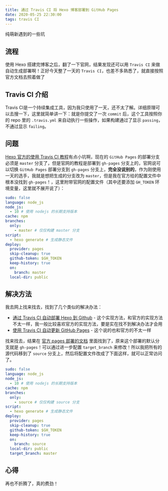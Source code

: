 ```yaml
---
title: 通过 Travis CI 将 Hexo 博客部署到 GitHub Pages
date: 2020-05-25 22:30:00
tags: travis CI
---
```


纯萌新遇到的一些坑
<!--more-->

## 流程

使用 Hexo 搭建完博客之后，翻了一下官网，结果发现还可以用 `Travis CI` 来做自动生成部署啊！正好今天整了一天的 `Travis CI`，也差不多熟悉了，就直接按照官方文档去照着做了

## Travis CI 介绍

Travis CI是一个持续集成工具，因为我只使用了一天，还不太了解。详细原理可以去搜一下，这里就简单讲一下：就是你提交了一次 `commit` 后，这个工具按照你的 repo 里的 `.travis.yml` 来自动执行一些操作，如果构建通过了显示 `passing`，不通过显示 `failing`。

## 问题

[Hexo 官方的使用 Travis CI 教程](https://hexo.io/zh-cn/docs/github-pages)有点小坑啊，现在的 `GitHub Pages` 的部署分支必须是 `master` 分支了，但是官网的教程是部署到 `gh-pages` 分支上的，官网说可以切换 `GitHub Pages` 部署分支到 `gh-pages` 分支上，**完全没说别的**，作为刚使用一天的选手，我就是想把生成的分支改为 `master`，但是我在官方给的配置文件中根本没找到 `gh-pages`！，这里附带官网的配置文件（其中还要添加 `GH_TOKEN` 环境变量，这里就不展开说了）：

```yaml
sudo: false
language: node_js
node_js:
  - 10 # 使用 nodejs 的长期支持版本
cache: npm
branches:
  only:
    - master # 仅仅构建 master 分支
script:
  - hexo generate # 生成静态文件
deploy:
  provider: pages
  skip-cleanup: true
  github-token: $GH_TOKEN
  keep-history: true
  on:
    branch: master
  local-dir: public
```

## 解决方法

我去网上找来找去，找到了几个类似的解决办法：

- [通过 Travis CI 自动部署 Hexo 到 Github](https://garryshield.github.io/2019/04/08/travis-ci/) - 这个实现方法，和官方的实现方法不太一样，我一般比较喜欢官方的实现方法，要是实在找不到解决办法才会用
- [使用 Travis CI 自动更新 GitHub Pages](https://notes.iissnan.com/2016/publishing-github-pages-with-travis-ci/) - 这个说的也和官方的不太一样

找来找去，结果在 [官方 pages 部署的文档](https://docs.travis-ci.com/user/deployment/pages/) 里面找到了，原来这个部署的默认分支就是 `gh-pages`！可以通过进一步配置 `target_branch` 来修改！所以我把所有的源代码移到了 `source` 分支上，然后将配置文件改成了下面这样，就可以正常访问了。

```yaml
sudo: false
language: node_js
node_js:
  - 10 # 使用 nodejs 的长期支持版本
cache: npm
branches:
  only:
    - source # 仅仅构建 source 分支
script:
  - hexo generate # 生成静态文件
deploy:
  provider: pages
  skip-cleanup: true
  github-token: $GH_TOKEN
  keep-history: true
  on:
    branch: source
  local-dir: public
  target_branch: master
```

## 心得

再也不折腾了，真的费劲！
